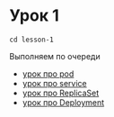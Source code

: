 # Урок 1

```
cd lesson-1
```


Выполняем по очереди


- [урок про pod](1/)
- [урок про service](2/)
- [урок про ReplicaSet](3/)
- [урок про Deployment](4/)
